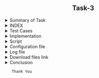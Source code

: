
<h2 align="center">Task-3</h2>

<details>
  <summary> Summary of Task </summary>
  <ul>
    <br>
    <li> Write a script in Shell.</li>
    <li> This script has been used to download 2 google sheets. </li>
    <li> Both of those Google sheets will have the formate csv file. </li>
    <li> Only the name, Average and Sum columns and their values should be printed. </li>
  </ul>
</details>

<details>
<summary> INDEX </summary>
  <ul>
    <br>
    <li> Test cases</li>
    <li> Implementation </li>
    <li> Script </li>
    <li> Configuration File </li>
    <li> Log file </li>
    <li> download files link  </li>
    <li> Conclusion </li>
  </ul>
  </details>

<details>
  <summary> Test Cases </summary>
  
|S.NO|Test Cases|Test Case Description|Expected Result|Test Status|Output|
|:----:|:-----:|:-----:|:-----:|:-----:|:----:|
|1|**Published Url** |First of all, i used publish to the web option to publish a spreadsheet link and select the .csv format |Url should be published|**PASS** |![webpubleshed](https://user-images.githubusercontent.com/82143335/117056330-d26c8300-ad39-11eb-8232-a9609f1167f8.PNG)|
|2|**The path of commands  is declared in Variable** |I declared the path of commands in variables in the configuration file which i used in my script file. |Path of command should be declare in the variable |**PASS** |![variables](https://user-images.githubusercontent.com/82143335/117057021-95ed5700-ad3a-11eb-9253-faa5df8ca109.PNG)|
|3|**Google spread sheet downloaded in CSV format** |I used wget with -q option with url of the google spread sheet to download in csv format -q option is used for silently downloaded <br/> I used this $WGET $WGETOPT1 $MYURL01 and $MYURL02 the value of these variable extracting from the configuration file |Google spreadsheet in csv format should be downloaded |**PASS** | ![csv formate](https://user-images.githubusercontent.com/82143335/117057486-24fa6f00-ad3b-11eb-8236-6796b3b96303.PNG) |
|4|**Rename downloaded file**|I rename the file   by using mv command  <br/> I used this $MV $OLDFILENAME1 $NEWFILENAME1  the value of these variable extracted from the configuration file |Files should be renamed|**PASS**
|5 |**Rename downloaded file** |I rename the file by using mv command  <br/> I used this $MV $OLDFILENAME2 $NEWFILENAME2 the value of these variable extracted from the configuration file |Files should be renamed|**PASS** 
|6 |**DISPLAY THE OUTPUT using configuration file** | I used the source of configuration file in the script and run the script  <br/> I used  this to extract the required column (awk -F "," '{print "Name :",$name1, "\n", "Sum :",$average1* m "\n", "Average :",$average1, "\n"}') |Script should be run and display the output |**PASS** | ![output](https://user-images.githubusercontent.com/82143335/117057924-a6ea9800-ad3b-11eb-8577-5bfdddeadd6a.PNG) |
|7 |**Adding the column at the top of the spreadsheet** |When i add add a column from the top to my google spreadsheet,it shows in the csv file |**PASS** | |
|8 |**On updating a value below in the spreadsheet** |When i add a value from below in the spreadsheet,it shows in my output. |Output should be updated |**PASS** | |
|9 |**log file** |when script run all logs genrate in log file |log should be genrated successfully in log file |**pass** |![log](https://user-images.githubusercontent.com/82143335/117058350-25473a00-ad3c-11eb-97a4-e4acc19efe6b.PNG)|

  
  </details>
  
  <details>
  <summary> Implementation </summary>
  
In this script, first of all I used publish to the web option to copy the link to the spreadsheet. into the csv format
After that  downloaded the link of the spreadsheet using the wget command and rename the download file with the mv command.
Then I got the required output from awk command.
  
  </details>
  
  <details>
  <summary> Script </summary>
  !/bin/bash
#Here the exact column Intern Name is found.
  
#Here $CAT is used to show the contents of a file.

#GREP is used to find the row with a specific name.

#-i is used to find letters whether the letter is in upercase or in lowercase.

#Here tr command is used to translate and delete characters.

#Here wc -c command is used to count commas.

#Here wget command is used to download spreadsheet 1 with the help of url

#Here mv command is used to rename the file

#Here the exact column Average is found.

#Here $CAT is used to show the contents of a file.

#GREP is used to find the row with a specific name.

#-i is used to find letters whether the letter is in upercase or in lowercase.

#Here tr command is used to translate and delete characters.

#Here wc -c command is used to count commas.

#Here $ cat is used to show the contents of a file.

#$TAIL -n + 4 is used to not show the beginning 4 line of the file.

#$AWK is used to extract the required column and print the Name Sum and Average.

name=shweta

source /home/shweta/task3/script3.conf

if [ $URL111 = $name ]

then

$ECHO "This error for sheet 1"

else

echo "==================My first sheet output===================" 
#$ECHO "==================My first sheet output===================" > $log

        $WGET $WGETOPT1 $URL111

#$ECHO "$(date) $pwd [wget command] download sheet1 csv file using wget command $WGET $OPTION1 $URL111" >> "$log"

$MV $OLDFILENAME1 $NEWFILENAME1

#$ECHO "$(date) $pwd [mv command] download sheet1 csv file using mv command $MV $OLDFILENAME1 $NEWFILENAME1" >> "$log"

#The below command shows the total number of commas.
#a1=$($CAT $NEWFILENAME1 | $GREP -i  NAME | $AWK -F "Intern Name" '{print $1}' | $TR -cd , | $WC -c)
a1=$($CAT $NEWFILENAME1 | $GREP $GREPOPT1 $COLUMNFORNAME | $AWK $AWKOPT1 "$COLUMNFORINTERNNAME" '{print $1}' | $TR $TROPT1 , | $WC $WCOPT1)
#$ECHO "$(date) $pwd [count comma for intername] download sheet1 csv file using this command $a1" >> "$log"


b1=1
#$ECHO "$(date) $pwd [add 1 for intername] download sheet1 csv file using this command $b1" >> "$log"

c1=$((a1+b1))

#$ECHO "$(date) $pwd [total commas for intername] download sheet1 csv file using this command $c1" >> "$log"


#$ECHO "commas after adding 1 in intern name $c1"

#The below command shows the total number of commas.

#d1=$($CAT $NEWFILENAME1 | $GREP -i  average | $AWK -F "Average" '{print $1}'|$TR -cd , | $WC -c)

d1=$($CAT $NEWFILENAME1 | $GREP $GREPOPT1 $COLUMNFORAVERAGE | $AWK $AWKOPT1 "$COLUMNFORAVERAGE" '{print $1}' | $TR $TROPT1 , | $WC $WCOPT1)

#$ECHO "$(date) $pwd [count comma for Average] download sheet1 csv file using this command $a1" >> "$log"

e1=1

#$ECHO "$(date) $pwd [add 1 for Average] download sheet1 csv file using this command $b1" >> "$log"

     f1=$((d1+e1))

#$ECHO "$(date) $pwd [total commas for Average ] download sheet1 csv file using this command $c1" >> "$log"

#============================================================================================================================

#sum  is used to store the value of total no of commas in row of specific name

sum=`$CAT $NEWFILENAME1 |$GREP $GREPOPT1 $COLUMNFORPUNCTUALITY | $TR $TROPT1 , | $WC $WCOPT1`

#$ECHO "$(date) $PWD [value of total no of commas in a row] $sum" >> "$LOG" #storing logs in the specified file

#total is used to store the value of total commas minus 2 commas

minus=2

TOTAL=`expr $sum - $minus`

$ECHO "multiply value $TOTAL"


#$ECHO "commas after adding 1 in average $f1"
#=======================================================================================================================================#


#cat result99.csv | tail -n+4 | awk -F "," '{print "Name : ",$name1, "\n", "SUM : ",$average1*8 "\n", "Avg : ",$average1, "\n"}' 

name1=$c1 average1=$f1 x=$valxue1

$CAT $NEWFILENAME1 | tail -n+4 | awk -F "," '{print "Name : ",$name1, "\n", "SUM : ",$average1*x "\n", "Avg : ",$average1, "\n"}' 

name1=$c1 average1=$f1 x=$TOTAL

#$ECHO "$(date) $pwd"[output for sheet 1] successfully print sheet1 the required output >> "$log"


fi

###############################################################################################

if [ $URL222 = $name ]

then

$ECHO "This error for sheet 2"

else
     echo "==================My Second sheet output===================" 
#$ECHO "==================My Second sheet output===================" > $log

$WGET $WGETOPT1 $URL222

#$ECHO "$(date) $pwd [wget command] download sheet1 csv file using wget command $WGET $OPTION1 $URL111" >> "$log"

$MV $OLDFILENAME2 $NEWFILENAME2

#$ECHO "$(date) $pwd [mv command] download sheet1 csv file using mv command $MV $OLDFILENAME1 $NEWFILENAME1" >> "$log"


#a1=$($CAT $NEWFILENAME2 | $GREP -i  NAME | $AWK -F "Intern Name" '{print $1}' | $TR -cd , | $WC -c)

a11=$($CAT $NEWFILENAME2 | $GREP $GREPOPT1 $COLUMNFORNAME | $AWK $AWKOPT1 "$COLUMNFORINTERNNAME" '{print $1}' | $TR $TROPT1 , | $WC $WCOPT1)

#$ECHO "$(date) $pwd [count comma for intername] download sheet1 csv file using this command $a1" >> "$log"


b11=1

#$ECHO "$(date) $pwd [add 1 for intername] download sheet1 csv file using this command $b1" >> "$log"

c11=$((a11+b11))

#$ECHO "$(date) $pwd [total commas for intername] download sheet1 csv file using this command $c1" >> "$log"


#$ECHO "commas after adding 1 in intern name $c1"

#d1=$($CAT $NEWFILENAME1 | $GREP -i  average | $AWK -F "Average" '{print $1}'|$TR -cd , | $WC -c)

d11=$($CAT $NEWFILENAME2 | $GREP $GREPOPT1 $COLUMNFORAVERAGE | $AWK $AWKOPT1 "$COLUMNFORAVERAGE" '{print $1}' | $TR $TROPT1 , | $WC $WCOPT1)

#$ECHO "$(date) $pwd [count comma for Average] download sheet1 csv file using this command $a1" >> "$log"

e11=1

#$ECHO "$(date) $pwd [add 1 for Average] download sheet1 csv file using this command $b1" >> "$log"

f11=$((d11+e11))

#$ECHO "$(date) $pwd [total commas for Average ] download sheet1 csv file using this command $c1" >> "$log"



#$ECHO "commas after adding 1 in average $f1"

#======================================================================================================================================#
#sum  is used to store the value of total no of commas in row of specific name

sum=`$CAT $NEWFILENAME2 |$GREP $GREPOPT1 $COLUMNFORPUNCTUALITY | $TR $TROPT1 , | $WC $WCOPT1`

#$ECHO "$(date) $PWD [value of total no of commas in a row] $sum" >> "$LOG" #storing logs in the specified file

#total is used to store the value of total commas minus 2 commas

minus=2

TOTAL1=`expr $sum - $minus`

$ECHO "multiply value $TOTAL1"

#=======================================================================================================================================#

#cat result99.csv | tail -n+4 | awk -F "," '{print "Name : ",$name1, "\n", "SUM : ",$average1*8 "\n", "Avg : ",$average1, "\n"}' name1=$c1 average1=$f1 x=$valxue1

$CAT $NEWFILENAME2 | tail -n+4 | awk -F "," '{print "Name : ",$name1, "\n", "SUM : ",$average1*y "\n", "Avg : ",$average1, "\n"}' name1=$c11 average1=$f11 y=$TOTAL1

#$ECHO "$(date) $pwd"[output for sheet 1] successfully print sheet1 the required output >> "$log"


fi
                                                                                                                                                                                                                                    
  </details>
  
 <details>
  <summary> Configuration file </summary>
  
configuration file 

MV=/usr/bin/mv

CP=/usr/bin/cat

WGET=/usr/bin/wget

CAT=/usr/bin/cat

AWK=/usr/bin/awk

TAIL=/usr/bin/tail

TR=/usr/bin/tr

WC=/usr/bin/wc

GREP=/usr/bin/grep

ECHO=/usr/bin/echo

#wget command is a Linux command line utility that helps us to download the files from the web.

#echo command in linux is used to display line of text/stringon terminal.

#mv command renames a file or folder and moves a group of files to a different directory

#cat command allows us to create single or multiple files, view contain of file, concatenate files and redirect output in terminal or files.

#awk command searches files for text containing a pattern. When a line or text matches, awk performs a specific action on that line/text.

#tail commandprint the last N number of data of the given input.

#tr is a command for translating or deleting characters.

#The grep command in unix or linux system is used to print the lines that match a given pattern.

#wc Command in Linux Count Number of Lines, Words, and Character.

#pwd command prints the path of the working directory

#cp command is used to copy files or group of files or directory.

#date command is used to display the system date and time.

#wget command option

#The download output is not visible so -q is used

#tr command option

#-cd option used for delete the character.

#wc command option

#-c is used ko count the character

#grep command option

#-i option used for displays both uppercase and lowercase results.

#awk command option

#-F used for the input field separator.
                                                                                                                            1,1           
URL111=https://docs.google.com/spreadsheets/d/e/2PACX-1vQjSvAMnKpqXy4p1ZCwoBl3OT4YAC3V8p-YKnciBTuPg-GDlVTJkCRNxYQqG_V99d7r6qTYL8OVrW2E/pub?output=csv

URL222=https://docs.google.com/spreadsheets/d/e/2PACX-1vRpppfbIt8hE4xJYHJrvUFtDN22PotSOgvmKjYluc5sm97RBw6cOmuWSxpaiiiWp1pGthVTJqQ_egkE/pub?output=csv

WGETOPT1=-q

GREPOPT1=-i

AWKOPT1=-F

TROPT1=-cd

WCOPT1=-c

OLDFILENAME1=/home/shweta/task3/"pub?output=csv"

NEWFILENAME1=/home/shweta/task3/sheet1.csv

OLDFILENAME2=/home/shweta/task3/"pub?output=csv"

NEWFILENAME2=/home/shweta/task3/sheet2.csv

COLUMNFORNAME=name

COLUMNFORINTERNNAME=Intern

COLUMNFORAVERAGE=Average

COLUMNFORPUNCTUALITY=punctuality

#this is the path of log file

log=/home/shweta/task3/file.log
  
  </details>

<details>
<summary> Log file </summary>
  </details>
  <details>
  <summary> Download files link</summary>
  URL111=https://docs.google.com/spreadsheets/d/e/2PACX-1vQjSvAMnKpqXy4p1ZCwoBl3OT4YAC3V8p-YKnciBTuPg-GDlVTJkCRNxYQqG_V99d7r6qTYL8OVrW2E/pub?output=csv
  
#URL222=https://docs.google.com/spreadsheets/d/e/2PACX-1vRpppfbIt8hE4xJYHJrvUFtDN22PotSOgvmKjYluc5sm97RBw6cOmuWSxpaiiiWp1pGthVTJqQ_egkE/pub?output=csv
  </details>
  <details>
   <summary> Conclusion</summary>
  I want to share this when i worked in this script.So i got to learn many new things and this script was working right
  </details>
  
  ```
     Thank You
```
